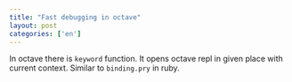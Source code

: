```yaml
--- 
title: "Fast debugging in octave"
layout: post
categories: ['en']
---
```


In octave there is `keyword` function. It opens octave repl in given place with current context. Similar to `binding.pry` in ruby.
